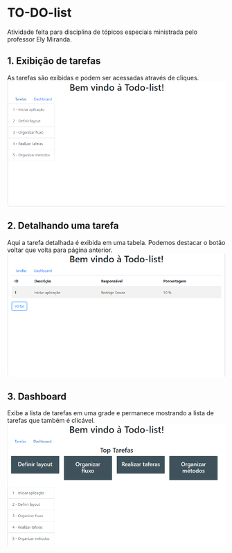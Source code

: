 # TO-DO-list
Atividade feita para disciplina de tópicos especiais ministrada pelo professor Ely Miranda.

## 1. Exibição de tarefas

As tarefas são exibidas e podem ser acessadas através de cliques.
<img src="./img/pag1.png">

## 2. Detalhando uma tarefa

Aqui a tarefa detalhada é exibida em uma tabela. Podemos destacar o botão voltar que volta para página anterior.
<img src="./img/pag2.png">

## 3. Dashboard

Exibe a lista de tarefas em uma grade e permanece mostrando a lista de tarefas que também é clicável.
<img src="./img/pag3.png">